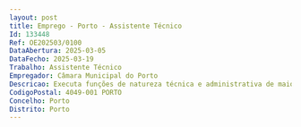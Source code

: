 ```yaml
--- 
layout: post
title: Emprego - Porto - Assistente Técnico
Id: 133448
Ref: OE202503/0100
DataAbertura: 2025-03-05
DataFecho: 2025-03-19
Trabalho: Assistente Técnico
Empregador: Câmara Municipal do Porto
Descricao: Executa funções de natureza técnica e administrativa de maior complexidade, na área do urbanismo,nomeadamente, execução de planos, alçados, cortes, perspetivas e outros traçados, procedendo à suaaplicação ou redução a desenhos  análise de esboços, esquemas e especificações técnicas  levantamentostopográficos  atualização da cartografia e cadastro municipais e realização de medições de projetos dearquitetura.
CodigoPostal: 4049-001 PORTO
Concelho: Porto
Distrito: Porto
--- 
```

